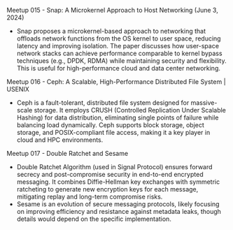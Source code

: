 Meetup 015 - Snap: A Microkernel Approach to Host Networking (June 3, 2024)
- Snap proposes a microkernel-based approach to networking that offloads network functions from the OS kernel to user space, reducing latency and improving isolation.  The paper discusses how user-space network stacks can achieve performance comparable to kernel bypass techniques (e.g., DPDK, RDMA) while maintaining security and flexibility.  This is useful for high-performance cloud and data center networking.  

Meetup 016 - Ceph: A Scalable, High-Performance Distributed File System | USENIX
- Ceph is a fault-tolerant, distributed file system designed for massive-scale storage.  It employs CRUSH (Controlled Replication Under Scalable Hashing) for data distribution, eliminating single points of failure while balancing load dynamically.  Ceph supports block storage, object storage, and POSIX-compliant file access, making it a key player in cloud and HPC environments.  

Meetup 017 - Double Ratchet and Sesame
- Double Ratchet Algorithm (used in Signal Protocol) ensures forward secrecy and post-compromise security in end-to-end encrypted messaging.  It combines Diffie-Hellman key exchanges with symmetric ratcheting to generate new encryption keys for each message, mitigating replay and long-term compromise risks.  
- Sesame is an evolution of secure messaging protocols, likely focusing on improving efficiency and resistance against metadata leaks, though details would depend on the specific implementation.  

